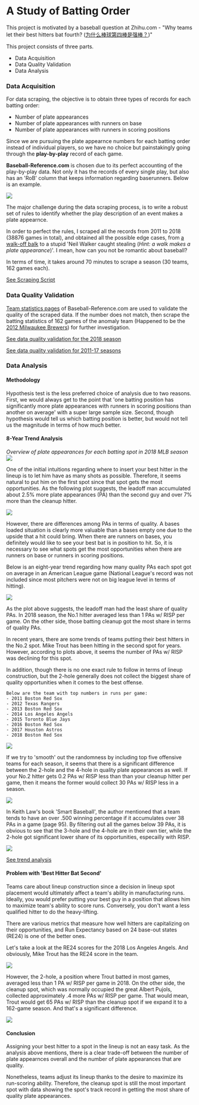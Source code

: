 # A Study of Batting Order

This project is motivated by a baseball question at Zhihu.com - "Why teams let their best hitters bat fourth? ([为什么棒球第四棒是强棒？](https://www.zhihu.com/question/269068185))"


This project consists of three parts.
- Data Acquisition
- Data Quality Validation
- Data Analysis 

### Data Acquisition
For data scraping, the objective is to obtain three types of records for each batting order:
- Number of plate appearances
- Number of plate appearances with runners on base
- Number of plate appearances with runners in scoring positions

Since we are pursuing the plate appearnce numbers for each batting order instead of individual players, so we have no choice but painstakingly going through the **play-by-play** record of each game.

**Baseball-Reference.com** is chosen due to its perfect accounting of the play-by-play data. Not only it has the records of every single play, but also has an 'RoB' column that keeps information regarding baserunners. Below is an example.

<img src='static/play_by_play_example.png'>

The major challenge during the data scraping process, is to write a robust set of rules to identify whether the play description of an event makes a plate appearnce. 

In order to perfect the rules, I scraped all the records from 2011 to 2018 (38876 games in total), and obtained all the possible edge cases, from [a walk-off balk](https://www.baseball-reference.com/boxes/LAN/LAN201506180.shtml) to a stupid 'Neil Walker caught stealing (*Hint: a walk makes a plate appearance*)'. I mean, how can you not be romantic about baseball? 

In terms of time, it takes around 70 minutes to scrape a season (30 teams, 162 games each).

[See Scraping Script](https://github.com/xulianrenzoku/battingorder/blob/master/batting_order.py)

### Data Quality Validation
[Team statistics pages](https://www.baseball-reference.com/leagues/MLB/2018.shtml) of Baseball-Reference.com are used to validate the quality of the scraped data. If the number does not match, then scrape the batting statistics of 162 games of the anomaly team (Happened to be the [2012 Milwaukee Brewers](https://github.com/xulianrenzoku/battingorder/blob/master/batting_order_data_scraping_quality_validation.ipynb)) for further investigation.

[See data quality validation for the 2018 season](https://github.com/xulianrenzoku/battingorder/blob/master/batting_order_data_scraping_example_2018.ipynb)

[See data quality validation for 2011-17 seasons](https://github.com/xulianrenzoku/battingorder/blob/master/batting_order_data_scraping_quality_validation.ipynb)

### Data Analysis

#### Methodology
Hypothesis test is the less preferred choice of analysis due to two reasons. First, we would always get to the point that 'one batting position has significantly more plate appearances with runners in scoring positions than another on average' with a super large sample size. Second, though hypothesis would tell us which batting position is better, but would not tell us the magnitude in terms of how much better.

#### 8-Year Trend Analysis

*Overview of plate appearances for each batting spot in 2018 MLB season*
<img src='raw/2018_season.png'>

One of the initial intuitions regarding where to insert your best hitter in the lineup is to let him have as many shots as possible. Therefore, it seems natural to put him on the first spot since that spot gets the most opportunities. As the following plot suggests, the leadoff man accumulated about 2.5% more plate appearances (PA) than the second guy and over 7% more than the cleanup hitter.

<img src='raw/MLB_PA_sum.png'>

However, there are differences among PAs in terms of quality. A bases loaded situation is clearly more valuable than a bases empty one due to the upside that a hit could bring. When there are runners on bases, you definitely would like to see your best bat is in position to hit. So, it is necessary to see what spots get the most opportunities when there are runners on base or runners in scoring positions. 
    
Below is an eight-year trend regarding how many quality PAs each spot got on average in an American League game (National League's record was not included since most pitchers were not on big league level in terms of hitting).

<img src='raw/AL_OB_RISP_mean.jpg'>

As the plot above suggests, the leadoff man had the least share of quality PAs. In 2018 season, the No.1 hitter averaged less than 1 PAs w/ RISP per game. On the other side, those batting cleanup got the most share in terms of quality PAs.

In recent years, there are some trends of teams putting their best hitters in the No.2 spot. Mike Trout has been hitting in the second spot for years. However, according to plots above, it seems the number of PAs w/ RISP was declining for this spot.

In addition, though there is no one exact rule to follow in terms of lineup construction, but the 2-hole generally does not collect the biggest share of quality opportunities when it comes to the best offense. 

```
Below are the team with top numbers in runs per game:
- 2011 Boston Red Sox
- 2012 Texas Rangers
- 2013 Boston Red Sox
- 2014 Los Angeles Angels
- 2015 Toronto Blue Jays
- 2016 Boston Red Sox
- 2017 Houston Astros
- 2018 Boston Red Sox
```

<img src='raw/RG1_OB_RISP_mean.jpg'>

If we try to 'smooth' out the randomness by including top five offensive teams for each season, it seems that there is a significant difference between the 2-hole and the 4-hole in quality plate appearances as well. If your No.2 hitter gets 0.2 PAs w/ RISP less than than your cleanup hitter per game, then it means the former would collect 30 PAs w/ RISP less in a season.

<img src='raw/RG5_OB_RISP_mean.jpg'>

In Keith Law's book 'Smart Baseball', the author mentioned that a team tends to have an over .500 winning percentage if it accumulates over 38 PAs in a game (page 95). By filtering out all the games below 39 PAs, it is obvious to see that the 3-hole and the 4-hole are in their own tier, while the 2-hole got significant lower share of its opportunities, especailly with RISP.

<img src='raw/o38_OB_RISP_mean.jpg'>

[See trend analysis](https://github.com/xulianrenzoku/battingorder/blob/master/batting_order_trend_analysis.ipynb)

#### Problem with 'Best Hitter Bat Second'

Teams care about lineup construction since a decision in lineup spot placement would ultimately affect a team's ability in manufacturing runs. Ideally, you would prefer putting your best guy in a position that allows him to maximize team's ability to score runs. Conversely, you don't want a less qualified hitter to do the heavy-lifting.

There are various metrics that measure how well hitters are capitalizing on their opportunities, and Run Expectancy based on 24 base-out states (RE24) is one of the better ones.

Let's take a look at the RE24 scores for the 2018 Los Angeles Angels. And obviously, Mike Trout has the RE24 score in the team.

<img src='raw/LAA/LAA_2018_RE24.png'>

However, the 2-hole, a position where Trout batted in most games, averaged less than 1 PA w/ RISP per game in 2018. On the other side, the cleanup spot, which was normally occupied the great Albert Pujols, collected approximately .4 more PAs w/ RISP per game. That would mean, Trout would get 65 PAs w/ RISP than the cleanup spot if we expand it to a 162-game season. And that's a significant difference.

<img src='raw/LAA/LAA_2018_PA.png'>

#### Conclusion

Assigning your best hitter to a spot in the lineup is not an easy task. As the analysis above mentions, there is a clear trade-off between the number of plate appearnces overall and the number of plate appearances that are quality. 

Nonetheless, teams adjust its lineup thanks to the desire to maximize its run-scoring ability. Therefore, the cleanup spot is still the most important spot with data showing the spot's track record in getting the most share of quality plate appearances.
